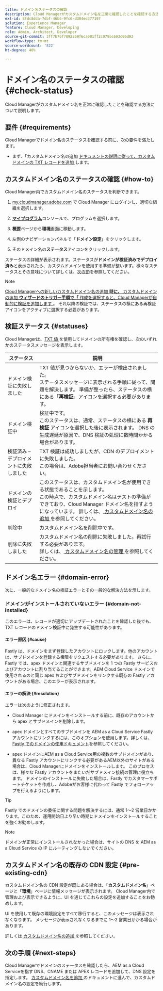 ```yaml
---
title: ドメイン名ステータスの確認
description: Cloud Managerがカスタムドメイン名を正常に確認したことを確認する方法について説明します。
exl-id: 8fdc8dda-7dbf-46b6-9fc6-d304ed377197
solution: Experience Manager
feature: Cloud Manager, Developing
role: Admin, Architect, Developer
source-git-commit: 3ff7b76f7892269f6ca001ff2c079bc693c06d93
workflow-type: tm+mt
source-wordcount: '822'
ht-degree: 40%

---
```



# ドメイン名のステータスの確認 {#check-status}

Cloud Managerがカスタムドメイン名を正常に確認したことを確認する方法について説明します。

## 要件 {#requirements}

Cloud Managerでドメイン名のステータスを確認する前に、次の要件を満たします。

* まず、「カスタムドメイン名の追加 [ ドキュメントの説明に従って、カスタムドメインの TXT レコードを追加 ](/help/implementing/cloud-manager/custom-domain-names/add-custom-domain-name.md) します。

## カスタムドメイン名のステータスの確認 {#how-to}

Cloud Manager内でカスタムドメイン名のステータスを判断できます。

1. [my.cloudmanager.adobe.com](https://my.cloudmanager.adobe.com/) で Cloud Manager にログインし、適切な組織を選択します。

1. **[マイプログラム](/help/implementing/cloud-manager/navigation.md#my-programs)**&#x200B;コンソールで、プログラムを選択します。

1. **概要**&#x200B;ページから&#x200B;**環境**&#x200B;画面に移動します。

1. 左側のナビゲーションパネルで「**ドメイン設定**」をクリックします。

1. そのドメイン名の&#x200B;**ステータス**&#x200B;アイコンをクリックします。

ステータスの詳細が表示されます。ステータスが&#x200B;**ドメインが検証済みでデプロイ済み**&#x200B;と表示されたら、カスタムドメインを使用する準備が整います。様々なステータスとその意味について詳しくは、[次の節](#statuses)を参照してください。

>[!NOTE]
>
>[Cloud Managerへの新しいカスタムドメイン名の追加 **時に、** カスタムドメインの追加 **ウィザードのトリガー手順で「** 作成を選択すると、Cloud Managerが自動的に検証を追加します ](/help/implementing/cloud-manager/custom-domain-names/add-custom-domain-name.md)。 それ以降の検証では、ステータスの横にある再検証アイコンをアクティブに選択する必要があります。

## 検証ステータス {#statuses}

Cloud Managerは、[TXT 値 ](/help/implementing/cloud-manager/custom-domain-names/add-custom-domain-name.md) を使用してドメインの所有権を確認し、次のいずれかのステータスメッセージを表示します。

| ステータス | 説明 |
| --- | --- |
| ドメイン検証に失敗しました | TXT 値が見つからないか、エラーが検出されました。<br> ステータスメッセージに表示される手順に従って、問題を解決します。 準備が整ったら、ステータスの横にある「**再検証**」アイコンを選択する必要があります。 |
| ドメイン検証中 | 検証中です。<br> このステータスは、通常、ステータスの横にある **再検証** アイコンを選択した後に表示されます。 DNS の生成遅延が原因で、DNS 検証の処理に数時間かかる場合があります。 |
| 検証済み – デプロイメントに失敗しました | TXT 検証は成功しましたが、CDN のデプロイメントに失敗しました。<br> この場合は、Adobe担当者にお問い合わせください。 |
| ドメインの検証とデプロイ | このステータスは、カスタムドメイン名が使用できる状態であることを示します。<br> この時点で、カスタムドメイン名はテストの準備ができており、Cloud Manager ドメイン名を指すようになっています。 詳しくは、[ カスタムドメイン名の追加 ](/help/implementing/cloud-manager/custom-domain-names/add-custom-domain-name.md) を参照してください。 |
| 削除中 | カスタムドメイン名を削除中です。 |
| 削除に失敗しました | カスタムドメイン名の削除に失敗しました。再試行する必要があります。<br> 詳しくは、[ カスタムドメイン名の管理 ](/help/implementing/cloud-manager/custom-domain-names/managing-custom-domain-names.md) を参照してください。 |


## ドメイン名エラー {#domain-error}

次に、一般的なドメイン名の検証エラーとその一般的な解決方法を示します。

### ドメインがインストールされていないエラー {#domain-not-installed}

このエラーは、レコードが適切にアップデートされたことを確認した後でも、TXT レコードのドメイン検証中に発生する可能性があります。

#### エラー原因 {#cause}

Fastly は、ドメインをまず登録したアカウントにロックします。他のアカウントは、サブドメインを登録する権限をリクエストする必要があります。 さらに、Fastly では、apex ドメインと関連するサブドメインを 1 つの Fastly サービスおよびアカウントに割り当てることができます。AEM Cloud Service ドメインで使用されるのと同じ apex およびサブドメインをリンクする既存の Fastly アカウントがある場合、このエラーが表示されます。

#### エラーの解決 {#resolution}

エラーは次のように修正されます。

* Cloud Manager にドメインをインストールする前に、既存のアカウントから apex とサブドメインを削除します。

* apex ドメインとすべてのサブドメインを AEM as a Cloud Service Fastly アカウントにリンクするには、このオプションを使用します。詳しくは、[Fastly でのドメインの使用ドキュメント](https://docs.fastly.com/en/guides/working-with-domains)を参照してください。

* apex ドメインにAEM as a Cloud Service用の複数のサブドメインがあり、異なる Fastly アカウントにリンクする必要があるAEM以外のサイトがある場合は、Cloud Managerにドメインをインストールします。 このプロセスは、様々な Fastly アカウントをまたいだサブドメイン接続の管理に役立ちます。 ドメインのインストールに失敗した場合は、Fastly でカスタマーサポートチケットを作成し、Adobeがお客様に代わって Fastly でフォローアップを行えるようにします。

>[!TIP]
>
>Fastly でのドメインの委任に関する問題を解決するには、通常 1～2 営業日かかります。このため、運用開始日より早い時期にドメインをインストールすることを強くお勧めします。

>[!NOTE]
>
>ドメインが正常にインストールされなかった場合は、サイトの DNS を AEM as a Cloud Service の IP にルーティングしないでください。

## カスタムドメイン名の既存の CDN 設定 {#pre-existing-cdn}

カスタムドメイン名の CDN 設定が既にある場合は、「**カスタムドメイン名**」ページと「**環境**」ページに情報メッセージが表示されます。 Cloud Manager内で管理および表示できるように、UI を通じてこれらの設定を追加することをお勧めします。

UI を使用して既存の環境設定をすべて移行すると、このメッセージは表示されなくなります。 メッセージが表示されなくなるまでに 1～2 営業日かかる場合があります。

詳しくは [ カスタムドメイン名の追加 ](/help/implementing/cloud-manager/custom-domain-names/add-custom-domain-name.md) を参照してください。

## 次の手順 {#next-steps}

Cloud Managerでドメインのステータスを確認したら、AEM as a Cloud Serviceを指す DNS、CNAME または APEX レコードを追加して、DNS 設定を指定します。 [ カスタムドメイン名を追加 ](/help/implementing/cloud-manager/custom-domain-names/add-custom-domain-name.md) のドキュメントに進んで、カスタムドメイン名の設定を続行します。
